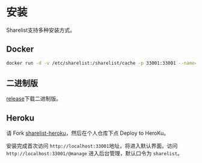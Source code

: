 # 安装
Sharelist支持多种安装方式。

## Docker
```bash
docker run -d -v /etc/sharelist:/sharelist/cache -p 33001:33001 --name="sharelist" reruin/sharelist:next
```

## 二进制版
[release](https://github.com/reruin/sharelist/releases)下载二进制版。


## Heroku
请 Fork [sharelist-heroku](https://github.com/reruin/sharelist-heroku/tree/next)，然后在个人仓库下点 Deploy to HeroKu。


安装完成首次访问 `http://localhost:33001`地址，将进入默认界面。访问`http://localhost:33001/@manage` 进入后台管理，默认口令为 ```sharelist```。